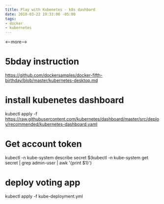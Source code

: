 ```yaml
---
title: Play with Kubenetes - k8s dashbard
date: 2018-03-22 19:33:00 -05:00
tags:
- docker
- kubernetes
---
```



<--more-->
# 5bday instruction
https://github.com/dockersamples/docker-fifth-birthday/blob/master/kubernetes-desktop.md

# install kubenetes dashboard

kubectl apply -f https://raw.githubusercontent.com/kubernetes/dashboard/master/src/deploy/recommended/kubernetes-dashboard.yaml

# Get account token

kubectl -n kube-system describe secret $(kubectl -n kube-system get secret | grep admin-user | awk '{print $1}')

# deploy voting app
kubectl apply -f kube-deployment.yml




